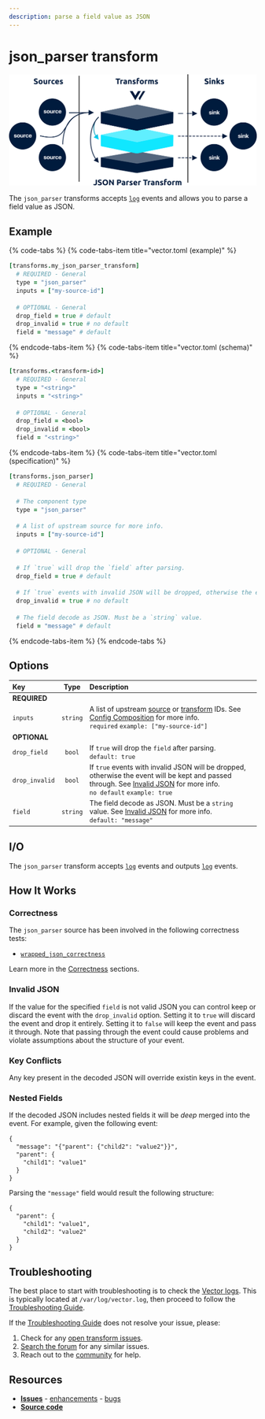 ```yaml
---
description: parse a field value as JSON
---
```


<!---
!!!WARNING!!!!

This file is autogenerated! Please do not manually edit this file.
Instead, please modify the contents of `dist/config/schema.toml`.
-->


# json_parser transform

![](../../../assets/json_parser-transform.svg)


The `json_parser` transforms accepts [`log`][log_event] events and allows you to parse a field value as JSON.

## Example

{% code-tabs %}
{% code-tabs-item title="vector.toml (example)" %}
```coffeescript
[transforms.my_json_parser_transform]
  # REQUIRED - General
  type = "json_parser"
  inputs = ["my-source-id"]

  # OPTIONAL - General
  drop_field = true # default
  drop_invalid = true # no default
  field = "message" # default
```
{% endcode-tabs-item %}
{% code-tabs-item title="vector.toml (schema)" %}
```coffeescript
[transforms.<transform-id>]
  # REQUIRED - General
  type = "<string>"
  inputs = "<string>"

  # OPTIONAL - General
  drop_field = <bool>
  drop_invalid = <bool>
  field = "<string>"
```
{% endcode-tabs-item %}
{% code-tabs-item title="vector.toml (specification)" %}
```coffeescript
[transforms.json_parser]
  # REQUIRED - General

  # The component type
  type = "json_parser"

  # A list of upstream source for more info.
  inputs = ["my-source-id"]

  # OPTIONAL - General

  # If `true` will drop the `field` after parsing.
  drop_field = true # default

  # If `true` events with invalid JSON will be dropped, otherwise the event will be kept and passed through.
  drop_invalid = true # no default

  # The field decode as JSON. Must be a `string` value.
  field = "message" # default
```
{% endcode-tabs-item %}
{% endcode-tabs %}

## Options

| Key  | Type  | Description |
| :--- | :---: | :---------- |
| **REQUIRED** | | |
| `inputs` | `string` | A list of upstream [source][sources] or [transform][transforms] IDs. See [Config Composition][config_composition] for more info.<br />`required` `example: ["my-source-id"]` |
| **OPTIONAL** | | |
| `drop_field` | `bool` | If `true` will drop the `field` after parsing.<br />`default: true` |
| `drop_invalid` | `bool` | If `true` events with invalid JSON will be dropped, otherwise the event will be kept and passed through. See [Invalid JSON](#invalid-json) for more info.<br />`no default` `example: true` |
| `field` | `string` | The field decode as JSON. Must be a `string` value. See [Invalid JSON](#invalid-json) for more info.<br />`default: "message"` |

## I/O

The `json_parser` transform accepts [`log`][log_event] events and outputs [`log`][log_event] events.



## How It Works

### Correctness

The `json_parser` source has been involved in the following correctness tests:

* [`wrapped_json_correctness`][wrapped_json_correctness_test]

Learn more in the [Correctness][correctness] sections.

### Invalid JSON

If the value for the specified `field` is not valid JSON you can control keep or discard the event with the `drop_invalid` option. Setting it to `true` will discard the event and drop it entirely. Setting it to `false` will keep the event and pass it through. Note that passing through the event could cause problems and violate assumptions about the structure of your event.

### Key Conflicts

Any key present in the decoded JSON will override existin keys in the event.

### Nested Fields

If the decoded JSON includes nested fields it will be _deep_ merged into the event. For example, given the following event:

```javascripton
{
  "message": "{"parent": {"child2": "value2"}}",
  "parent": {
    "child1": "value1"
  }
}
```

Parsing the `"message"` field would result the following structure:

```javascripton
{
  "parent": {
    "child1": "value1",
    "child2": "value2"
  }
}
```

## Troubleshooting

The best place to start with troubleshooting is to check the
[Vector logs][monitoring_logs]. This is typically located at
`/var/log/vector.log`, then proceed to follow the
[Troubleshooting Guide][troubleshooting].

If the [Troubleshooting Guide][troubleshooting] does not resolve your
issue, please:

1. Check for any [open transform issues](https://github.com/timberio/vector/issues?q=is%3Aopen+is%3Aissue+label%3A%22Transform%3A+json_parser%22).
2. [Search the forum][search_forum] for any similar issues.
2. Reach out to the [community][community] for help.

## Resources

* [**Issues**](https://github.com/timberio/vector/issues?q=is%3Aopen+is%3Aissue+label%3A%22Transform%3A+json_parser%22) - [enhancements](https://github.com/timberio/vector/issues?q=is%3Aopen+is%3Aissue+label%3A%22Transform%3A+json_parser%22+label%3A%22Type%3A+Enhancement%22) - [bugs](https://github.com/timberio/vector/issues?q=is%3Aopen+is%3Aissue+label%3A%22Transform%3A+json_parser%22+label%3A%22Type%3A+Bug%22)
* [**Source code**](https://github.com/timberio/vector/tree/master/src/transform/json_parser.rs)


[log_event]: "../../../about/data-model.md#log"
[sources]: "../../../usage/configuration/sources"
[transforms]: "../../../usage/configuration/transforms"
[config_composition]: "../../../usage/configuration/README.md#composition"
[wrapped_json_correctness_test]: "https://github.com/timberio/vector-test-harness/tree/master/cases/wrapped_json_correctness"
[correctness]: "../../../correctness.md"
[monitoring_logs]: "../../../administration/moonitoring.md#logs"
[troubleshooting]: "../../../usages/guides/troubleshooting.md"
[search_forum]: "https://forum.vectorproject.io/search?expanded=true"
[community]: "https://vectorproject.io/community"

